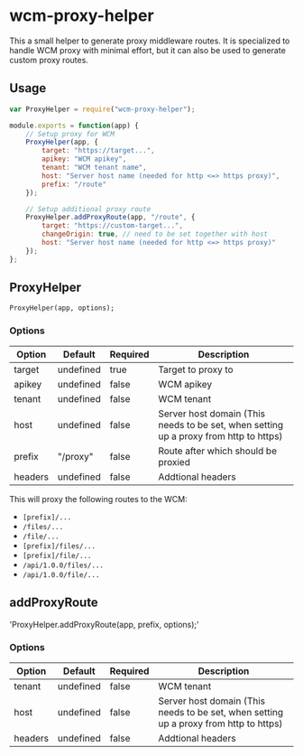# wcm-proxy-helper
This a small helper to generate proxy middleware routes.
It is specialized to handle WCM proxy with minimal effort, but it can also be used to generate custom proxy routes.

## Usage

```javascript
var ProxyHelper = require("wcm-proxy-helper");

module.exports = function(app) {
    // Setup proxy for WCM
    ProxyHelper(app, {
        target: "https://target...",
        apikey: "WCM apikey",
        tenant: "WCM tenant name",
        host: "Server host name (needed for http <=> https proxy)",
        prefix: "/route"
    });

    // Setup additional proxy route
    ProxyHelper.addProxyRoute(app, "/route", {
        target: "https://custom-target...",
        changeOrigin: true, // need to be set together with host
        host: "Server host name (needed for http <=> https proxy)"
    });
};
```

## ProxyHelper

`ProxyHelper(app, options);`

### Options

| Option | Default | Required | Description |
|--------|---------|----------|-------------|
| target | undefined | true | Target to proxy to |
| apikey | undefined | false | WCM apikey |
| tenant | undefined | false | WCM tenant |
| host | undefined | false | Server host domain (This needs to be set, when setting up a proxy from http to https) |
| prefix | "/proxy" | false | Route after which should be proxied |
| headers | undefined | false | Addtional headers |

This will proxy the following routes to the WCM:

- `[prefix]/...`
- `/files/...`
- `/file/...`
- `[prefix]/files/...`
- `[prefix]/file/...`
- `/api/1.0.0/files/...`
- `/api/1.0.0/file/...`


## addProxyRoute

'ProxyHelper.addProxyRoute(app, prefix, options);'

### Options

| Option | Default | Required | Description |
|--------|---------|----------|-------------|
| tenant | undefined | false | WCM tenant |
| host | undefined | false | Server host domain (This needs to be set, when setting up a proxy from http to https) |
| headers | undefined | false | Addtional headers |
